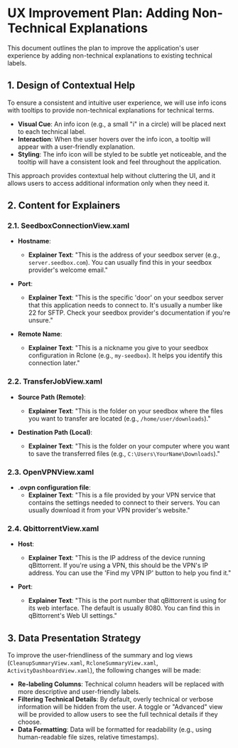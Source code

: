 # UX Improvement Plan: Adding Non-Technical Explanations

This document outlines the plan to improve the application's user experience by adding non-technical explanations to existing technical labels.

## 1. Design of Contextual Help

To ensure a consistent and intuitive user experience, we will use info icons with tooltips to provide non-technical explanations for technical terms.

- **Visual Cue**: An info icon (e.g., a small "i" in a circle) will be placed next to each technical label.
- **Interaction**: When the user hovers over the info icon, a tooltip will appear with a user-friendly explanation.
- **Styling**: The info icon will be styled to be subtle yet noticeable, and the tooltip will have a consistent look and feel throughout the application.

This approach provides contextual help without cluttering the UI, and it allows users to access additional information only when they need it.
## 2. Content for Explainers

### 2.1. SeedboxConnectionView.xaml

- **Hostname**:
  - **Explainer Text**: "This is the address of your seedbox server (e.g., `server.seedbox.com`). You can usually find this in your seedbox provider's welcome email."

- **Port**:
  - **Explainer Text**: "This is the specific 'door' on your seedbox server that this application needs to connect to. It's usually a number like 22 for SFTP. Check your seedbox provider's documentation if you're unsure."

- **Remote Name**:
  - **Explainer Text**: "This is a nickname you give to your seedbox configuration in Rclone (e.g., `my-seedbox`). It helps you identify this connection later."
### 2.2. TransferJobView.xaml

- **Source Path (Remote)**:
  - **Explainer Text**: "This is the folder on your seedbox where the files you want to transfer are located (e.g., `/home/user/downloads`)."

- **Destination Path (Local)**:
  - **Explainer Text**: "This is the folder on your computer where you want to save the transferred files (e.g., `C:\Users\YourName\Downloads`)."
### 2.3. OpenVPNView.xaml

- **.ovpn configuration file**:
  - **Explainer Text**: "This is a file provided by your VPN service that contains the settings needed to connect to their servers. You can usually download it from your VPN provider's website."
### 2.4. QbittorrentView.xaml

- **Host**:
  - **Explainer Text**: "This is the IP address of the device running qBittorrent. If you're using a VPN, this should be the VPN's IP address. You can use the 'Find my VPN IP' button to help you find it."

- **Port**:
  - **Explainer Text**: "This is the port number that qBittorrent is using for its web interface. The default is usually 8080. You can find this in qBittorrent's Web UI settings."
## 3. Data Presentation Strategy

To improve the user-friendliness of the summary and log views (`CleanupSummaryView.xaml`, `RcloneSummaryView.xaml`, `ActivityDashboardView.xaml`), the following changes will be made:

- **Re-labeling Columns**: Technical column headers will be replaced with more descriptive and user-friendly labels.
- **Filtering Technical Details**: By default, overly technical or verbose information will be hidden from the user. A toggle or "Advanced" view will be provided to allow users to see the full technical details if they choose.
- **Data Formatting**: Data will be formatted for readability (e.g., using human-readable file sizes, relative timestamps).